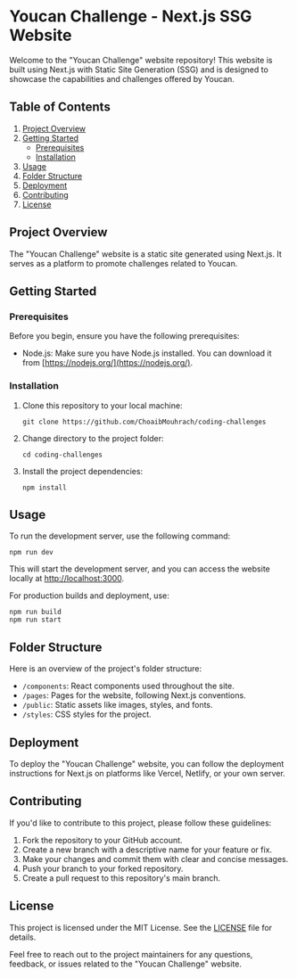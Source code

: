 
# Youcan Challenge - Next.js SSG Website

Welcome to the "Youcan Challenge" website repository! This website is built using Next.js with Static Site Generation (SSG) and is designed to showcase the capabilities and challenges offered by Youcan.

## Table of Contents

1. [Project Overview](#project-overview)
2. [Getting Started](#getting-started)
   - [Prerequisites](#prerequisites)
   - [Installation](#installation)
3. [Usage](#usage)
4. [Folder Structure](#folder-structure)
5. [Deployment](#deployment)
6. [Contributing](#contributing)
7. [License](#license)

## Project Overview

The "Youcan Challenge" website is a static site generated using Next.js. It serves as a platform to promote challenges related to Youcan.

## Getting Started

### Prerequisites

Before you begin, ensure you have the following prerequisites:

- Node.js: Make sure you have Node.js installed. You can download it from [https://nodejs.org/](https://nodejs.org/).

### Installation

1. Clone this repository to your local machine:

   ```shell
   git clone https://github.com/ChoaibMouhrach/coding-challenges
   ```

2. Change directory to the project folder:

   ```shell
   cd coding-challenges
   ```

3. Install the project dependencies:

   ```shell
   npm install
   ```

## Usage

To run the development server, use the following command:

```shell
npm run dev
```

This will start the development server, and you can access the website locally at [http://localhost:3000](http://localhost:3000).

For production builds and deployment, use:

```shell
npm run build
npm run start
```

## Folder Structure

Here is an overview of the project's folder structure:

- `/components`: React components used throughout the site.
- `/pages`: Pages for the website, following Next.js conventions.
- `/public`: Static assets like images, styles, and fonts.
- `/styles`: CSS styles for the project.

## Deployment

To deploy the "Youcan Challenge" website, you can follow the deployment instructions for Next.js on platforms like Vercel, Netlify, or your own server.

## Contributing

If you'd like to contribute to this project, please follow these guidelines:

1. Fork the repository to your GitHub account.
2. Create a new branch with a descriptive name for your feature or fix.
3. Make your changes and commit them with clear and concise messages.
4. Push your branch to your forked repository.
5. Create a pull request to this repository's main branch.

## License

This project is licensed under the MIT License. See the [LICENSE](LICENSE) file for details.

Feel free to reach out to the project maintainers for any questions, feedback, or issues related to the "Youcan Challenge" website.


